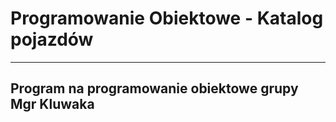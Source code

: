 # Programowanie Obiektowe - Katalog pojazdów
---
## Program na programowanie obiektowe  grupy Mgr Kluwaka

